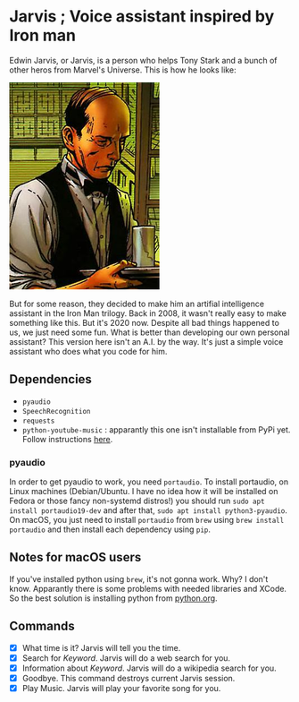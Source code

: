 # Jarvis ; Voice assistant inspired by Iron man

Edwin Jarvis, or Jarvis, is a person who helps Tony Stark and a bunch of other heros from Marvel's Universe. This is how he looks like: 

![Edwin Jarvis](Edwin_Jarvis.jpg) 

But for some reason, they decided to make him an artifial intelligence assistant in the Iron Man trilogy. Back in 2008, it wasn't really easy to make something like this. But it's 2020 now. Despite all bad things happened to us, we just need some fun. What is better than developing our own personal assistant? This version here isn't an A.I. by the way. It's just a simple voice assistant who does what you code for him. 

## Dependencies

* `pyaudio` 
* `SpeechRecognition`
* `requests`
* `python-youtube-music` : apparantly this one isn't installable from PyPi yet. Follow instructions [here](https://github.com/tombulled/python-youtube-music). 

### pyaudio 

In order to get pyaudio to work, you need `portaudio`. To install portaudio, on Linux machines (Debian/Ubuntu. I have no idea how it will be installed on Fedora or those fancy non-systemd distros!) you should run `sudo apt install portaudio19-dev` and after that, `sudo apt install python3-pyaudio`. On macOS, you just need to install `portaudio` from `brew` using `brew install portaudio` and then install each dependency using `pip`. 

## Notes for macOS users 

If you've installed python using `brew`, it's not gonna work. Why? I don't know. Apparantly there is some problems with needed libraries and XCode. So the best solution is installing python from [python.org](http://python.org/). 

## Commands 

- [x] What time is it? Jarvis will tell you the time. 
- [x] Search for _Keyword_. Jarvis will do a web search for you. 
- [x] Information about _Keyword_. Jarvis will do a wikipedia search for you. 
- [x] Goodbye. This command destroys current Jarvis session.
- [x] Play Music. Jarvis will play your favorite song for you.